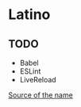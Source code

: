 # Latino

## TODO

  * Babel
  * ESLint
  * LiveReload

[Source of the name](https://www.youtube.com/watch?v=hSzmVFF58Mo)
